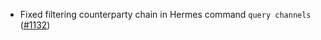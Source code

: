 *   Fixed filtering counterparty chain in Hermes command `query channels`
    ([#1132](https://github.com/informalsystems/ibc-rs/issues/1132))
